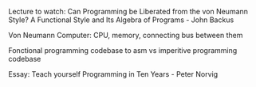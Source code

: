 Lecture to watch: Can Programming be Liberated from the von Neumann Style? A Functional Style and Its Algebra of Programs - John Backus

Von Neumann Computer: CPU, memory, connecting bus between them

Fonctional programming codebase to asm vs imperitive programming codebase

Essay: Teach yourself Programming in Ten Years - Peter Norvig